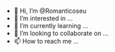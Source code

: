 - 👋 Hi, I’m @Romanticoseu
- 👀 I’m interested in ...
- 🌱 I’m currently learning ...
- 💞️ I’m looking to collaborate on ...
- 📫 How to reach me ...

<!---
Romanticoseu/Romanticoseu is a ✨ special ✨ repository because its `README.md` (this file) appears on your GitHub profile.
You can click the Preview link to take a look at your changes.
--->
